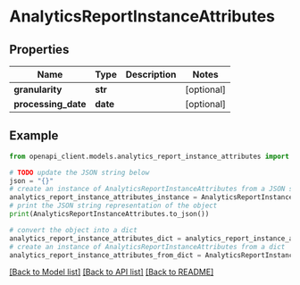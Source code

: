 # AnalyticsReportInstanceAttributes


## Properties

Name | Type | Description | Notes
------------ | ------------- | ------------- | -------------
**granularity** | **str** |  | [optional] 
**processing_date** | **date** |  | [optional] 

## Example

```python
from openapi_client.models.analytics_report_instance_attributes import AnalyticsReportInstanceAttributes

# TODO update the JSON string below
json = "{}"
# create an instance of AnalyticsReportInstanceAttributes from a JSON string
analytics_report_instance_attributes_instance = AnalyticsReportInstanceAttributes.from_json(json)
# print the JSON string representation of the object
print(AnalyticsReportInstanceAttributes.to_json())

# convert the object into a dict
analytics_report_instance_attributes_dict = analytics_report_instance_attributes_instance.to_dict()
# create an instance of AnalyticsReportInstanceAttributes from a dict
analytics_report_instance_attributes_from_dict = AnalyticsReportInstanceAttributes.from_dict(analytics_report_instance_attributes_dict)
```
[[Back to Model list]](../README.md#documentation-for-models) [[Back to API list]](../README.md#documentation-for-api-endpoints) [[Back to README]](../README.md)


